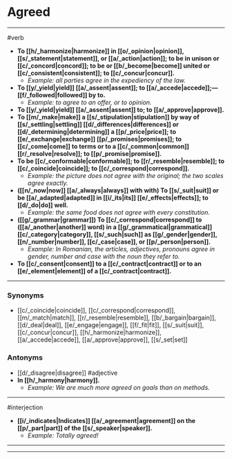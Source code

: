 # Agreed
---
#verb
- **To [[h/_harmonize|harmonize]] in [[o/_opinion|opinion]], [[s/_statement|statement]], or [[a/_action|action]]; to be in unison or [[c/_concord|concord]]; to be or [[b/_become|become]] united or [[c/_consistent|consistent]]; to [[c/_concur|concur]].**
	- _Example: all parties agree in the expediency of the law._
- **To [[y/_yield|yield]] [[a/_assent|assent]]; to [[a/_accede|accede]];—[[f/_followed|followed]] by to.**
	- _Example: to agree to an offer, or to opinion._
- **To [[y/_yield|yield]] [[a/_assent|assent]] to; to [[a/_approve|approve]].**
- **To [[m/_make|make]] a [[s/_stipulation|stipulation]] by way of [[s/_settling|settling]] [[d/_differences|differences]] or [[d/_determining|determining]] a [[p/_price|price]]; to [[e/_exchange|exchange]] [[p/_promises|promises]]; to [[c/_come|come]] to terms or to a [[c/_common|common]] [[r/_resolve|resolve]]; to [[p/_promise|promise]].**
- **To be [[c/_conformable|conformable]]; to [[r/_resemble|resemble]]; to [[c/_coincide|coincide]]; to [[c/_correspond|correspond]].**
	- _Example: the picture does not agree with the original; the two scales agree exactly._
- **([[n/_now|now]] [[a/_always|always]] with with) To [[s/_suit|suit]] or be [[a/_adapted|adapted]] in [[i/_its|its]] [[e/_effects|effects]]; to [[d/_do|do]] well.**
	- _Example: the same food does not agree with every constitution._
- **([[g/_grammar|grammar]]) To [[c/_correspond|correspond]] to ([[a/_another|another]] word) in a [[g/_grammatical|grammatical]] [[c/_category|category]], [[s/_such|such]] as [[g/_gender|gender]], [[n/_number|number]], [[c/_case|case]], or [[p/_person|person]].**
	- _Example: In Romanian, the articles, adjectives, pronouns agree in gender, number and case with the noun they refer to._
- **To [[c/_consent|consent]] to a [[c/_contract|contract]] or to an [[e/_element|element]] of a [[c/_contract|contract]].**
---
### Synonyms
- [[c/_coincide|coincide]], [[c/_correspond|correspond]], [[m/_match|match]], [[r/_resemble|resemble]], [[b/_bargain|bargain]], [[d/_deal|deal]], [[e/_engage|engage]], [[f/_fit|fit]], [[s/_suit|suit]], [[c/_concur|concur]], [[h/_harmonize|harmonize]], [[a/_accede|accede]], [[a/_approve|approve]], [[s/_set|set]]
### Antonyms
- [[d/_disagree|disagree]]
#adjective
- **In [[h/_harmony|harmony]].**
	- _Example: We are much more agreed on goals than on methods._
---
#interjection
- **[[i/_indicates|Indicates]] [[a/_agreement|agreement]] on the [[p/_part|part]] of the [[s/_speaker|speaker]].**
	- _Example: Totally agreed!_
---
---

